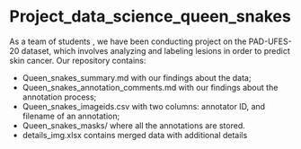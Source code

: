 # Project_data_science_queen_snakes
As a team of students , we have been conducting project on the PAD-UFES-20 dataset, which involves analyzing and labeling lesions in order to predict skin cancer.
Our repository contains:
   - Queen_snakes_summary.md with our findings about the data;
   - Queen_snakes_annotation_comments.md with our findings about the annotation process;
   - Queen_snakes_imageids.csv with two columns: annotator ID, and filename of an annotation;
   - Queen_snakes_masks/ where all the annotations are stored.
   - details_img.xlsx contains merged data with additional details
